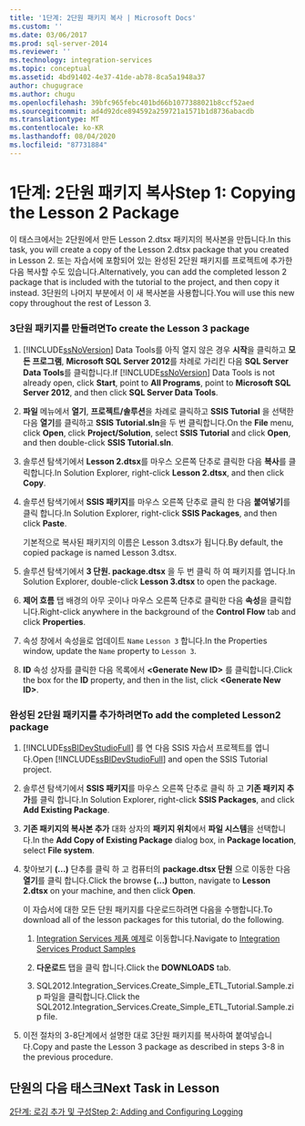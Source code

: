 ```yaml
---
title: '1단계: 2단원 패키지 복사 | Microsoft Docs'
ms.custom: ''
ms.date: 03/06/2017
ms.prod: sql-server-2014
ms.reviewer: ''
ms.technology: integration-services
ms.topic: conceptual
ms.assetid: 4bd91402-4e37-41de-ab78-8ca5a1948a37
author: chugugrace
ms.author: chugu
ms.openlocfilehash: 39bfc965febc401bd66b1077388021b8ccf52aed
ms.sourcegitcommit: ad4d92dce894592a259721a1571b1d8736abacdb
ms.translationtype: MT
ms.contentlocale: ko-KR
ms.lasthandoff: 08/04/2020
ms.locfileid: "87731884"
---
```

# <a name="step-1-copying-the-lesson-2-package"></a><span data-ttu-id="3401c-102">1단계: 2단원 패키지 복사</span><span class="sxs-lookup"><span data-stu-id="3401c-102">Step 1: Copying the Lesson 2 Package</span></span>
  <span data-ttu-id="3401c-103">이 태스크에서는 2단원에서 만든 Lesson 2.dtsx 패키지의 복사본을 만듭니다.</span><span class="sxs-lookup"><span data-stu-id="3401c-103">In this task, you will create a copy of the Lesson 2.dtsx package that you created in Lesson 2.</span></span> <span data-ttu-id="3401c-104">또는 자습서에 포함되어 있는 완성된 2단원 패키지를 프로젝트에 추가한 다음 복사할 수도 있습니다.</span><span class="sxs-lookup"><span data-stu-id="3401c-104">Alternatively, you can add the completed lesson 2 package that is included with the tutorial to the project, and then copy it instead.</span></span> <span data-ttu-id="3401c-105">3단원의 나머지 부분에서 이 새 복사본을 사용합니다.</span><span class="sxs-lookup"><span data-stu-id="3401c-105">You will use this new copy throughout the rest of Lesson 3.</span></span>  
  
### <a name="to-create-the-lesson-3-package"></a><span data-ttu-id="3401c-106">3단원 패키지를 만들려면</span><span class="sxs-lookup"><span data-stu-id="3401c-106">To create the Lesson 3 package</span></span>  
  
1.  <span data-ttu-id="3401c-107">[!INCLUDE[ssNoVersion](../includes/ssnoversion-md.md)] Data Tools를 아직 열지 않은 경우 **시작**을 클릭하고 **모든 프로그램**, **Microsoft SQL Server 2012**를 차례로 가리킨 다음 **SQL Server Data Tools**를 클릭합니다.</span><span class="sxs-lookup"><span data-stu-id="3401c-107">If [!INCLUDE[ssNoVersion](../includes/ssnoversion-md.md)] Data Tools is not already open, click **Start**, point to **All Programs**, point to **Microsoft SQL Server 2012**, and then click **SQL Server Data Tools**.</span></span>  
  
2.  <span data-ttu-id="3401c-108">**파일** 메뉴에서 **열기**, **프로젝트/솔루션**을 차례로 클릭하고 **SSIS Tutorial** 을 선택한 다음 **열기**를 클릭하고 **SSIS Tutorial.sln**을 두 번 클릭합니다.</span><span class="sxs-lookup"><span data-stu-id="3401c-108">On the **File** menu, click **Open**, click **Project/Solution**, select **SSIS Tutorial** and click **Open**, and then double-click **SSIS Tutorial.sln**.</span></span>  
  
3.  <span data-ttu-id="3401c-109">솔루션 탐색기에서 **Lesson 2.dtsx**를 마우스 오른쪽 단추로 클릭한 다음 **복사**를 클릭합니다.</span><span class="sxs-lookup"><span data-stu-id="3401c-109">In Solution Explorer, right-click **Lesson 2.dtsx**, and then click **Copy**.</span></span>  
  
4.  <span data-ttu-id="3401c-110">솔루션 탐색기에서 **SSIS 패키지**를 마우스 오른쪽 단추로 클릭 한 다음 **붙여넣기**를 클릭 합니다.</span><span class="sxs-lookup"><span data-stu-id="3401c-110">In Solution Explorer, right-click **SSIS Packages**, and then click **Paste**.</span></span>  
  
     <span data-ttu-id="3401c-111">기본적으로 복사된 패키지의 이름은 Lesson 3.dtsx가 됩니다.</span><span class="sxs-lookup"><span data-stu-id="3401c-111">By default, the copied package is named Lesson 3.dtsx.</span></span>  
  
5.  <span data-ttu-id="3401c-112">솔루션 탐색기에서 **3 단원. package.dtsx** 을 두 번 클릭 하 여 패키지를 엽니다.</span><span class="sxs-lookup"><span data-stu-id="3401c-112">In Solution Explorer, double-click **Lesson 3.dtsx** to open the package.</span></span>  
  
6.  <span data-ttu-id="3401c-113">**제어 흐름** 탭 배경의 아무 곳이나 마우스 오른쪽 단추로 클릭한 다음 **속성**을 클릭합니다.</span><span class="sxs-lookup"><span data-stu-id="3401c-113">Right-click anywhere in the background of the **Control Flow** tab and click **Properties**.</span></span>  
  
7.  <span data-ttu-id="3401c-114">속성 창에서 속성을로 업데이트 `Name` `Lesson 3` 합니다.</span><span class="sxs-lookup"><span data-stu-id="3401c-114">In the Properties window, update the `Name` property to `Lesson 3`.</span></span>  
  
8.  <span data-ttu-id="3401c-115">**ID** 속성 상자를 클릭한 다음 목록에서 **\<Generate New ID>** 를 클릭합니다.</span><span class="sxs-lookup"><span data-stu-id="3401c-115">Click the box for the **ID** property, and then in the list, click **\<Generate New ID>**.</span></span>  
  
### <a name="to-add-the-completed-lesson2-package"></a><span data-ttu-id="3401c-116">완성된 2단원 패키지를 추가하려면</span><span class="sxs-lookup"><span data-stu-id="3401c-116">To add the completed Lesson2 package</span></span>  
  
1.  <span data-ttu-id="3401c-117">[!INCLUDE[ssBIDevStudioFull](../includes/ssbidevstudiofull-md.md)] 를 연 다음 SSIS 자습서 프로젝트를 엽니다.</span><span class="sxs-lookup"><span data-stu-id="3401c-117">Open [!INCLUDE[ssBIDevStudioFull](../includes/ssbidevstudiofull-md.md)] and open the SSIS Tutorial project.</span></span>  
  
2.  <span data-ttu-id="3401c-118">솔루션 탐색기에서 **SSIS 패키지**를 마우스 오른쪽 단추로 클릭 하 고 **기존 패키지 추가**를 클릭 합니다.</span><span class="sxs-lookup"><span data-stu-id="3401c-118">In Solution Explorer, right-click **SSIS Packages**, and click **Add Existing Package**.</span></span>  
  
3.  <span data-ttu-id="3401c-119">**기존 패키지의 복사본 추가** 대화 상자의 **패키지 위치**에서 **파일 시스템**을 선택합니다.</span><span class="sxs-lookup"><span data-stu-id="3401c-119">In the **Add Copy of Existing Package** dialog box, in **Package location**, select **File system**.</span></span>  
  
4.  <span data-ttu-id="3401c-120">찾아보기 **(...)** 단추를 클릭 하 고 컴퓨터의 **package.dtsx 단원** 으로 이동한 다음 **열기**를 클릭 합니다.</span><span class="sxs-lookup"><span data-stu-id="3401c-120">Click the browse **(...)** button, navigate to **Lesson 2.dtsx** on your machine, and then click **Open**.</span></span>  
  
     <span data-ttu-id="3401c-121">이 자습서에 대한 모든 단원 패키지를 다운로드하려면 다음을 수행합니다.</span><span class="sxs-lookup"><span data-stu-id="3401c-121">To download all of the lesson packages for this tutorial, do the following.</span></span>  
  
    1.  <span data-ttu-id="3401c-122">[Integration Services 제품 예제](https://go.microsoft.com/fwlink/?LinkId=275027)로 이동합니다.</span><span class="sxs-lookup"><span data-stu-id="3401c-122">Navigate to [Integration Services Product Samples](https://go.microsoft.com/fwlink/?LinkId=275027)</span></span>  
  
    2.  <span data-ttu-id="3401c-123">**다운로드** 탭을 클릭 합니다.</span><span class="sxs-lookup"><span data-stu-id="3401c-123">Click the **DOWNLOADS** tab.</span></span>  
  
    3.  <span data-ttu-id="3401c-124">SQL2012.Integration_Services.Create_Simple_ETL_Tutorial.Sample.zip 파일을 클릭합니다.</span><span class="sxs-lookup"><span data-stu-id="3401c-124">Click the SQL2012.Integration_Services.Create_Simple_ETL_Tutorial.Sample.zip file.</span></span>  
  
5.  <span data-ttu-id="3401c-125">이전 절차의 3-8단계에서 설명한 대로 3단원 패키지를 복사하여 붙여넣습니다.</span><span class="sxs-lookup"><span data-stu-id="3401c-125">Copy and paste the Lesson 3 package as described in steps 3-8 in the previous procedure.</span></span>  
  
## <a name="next-task-in-lesson"></a><span data-ttu-id="3401c-126">단원의 다음 태스크</span><span class="sxs-lookup"><span data-stu-id="3401c-126">Next Task in Lesson</span></span>  
 [<span data-ttu-id="3401c-127">2단계: 로깅 추가 및 구성</span><span class="sxs-lookup"><span data-stu-id="3401c-127">Step 2: Adding and Configuring Logging</span></span>](lesson-3-2-adding-and-configuring-logging.md)  
  
  
